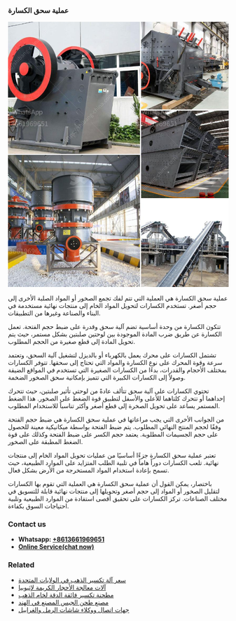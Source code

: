 <h3>عملية سحق الكسارة</h3><img src='1701852528.jpg' alt=''><p>عملية سحق الكسارة هي العملية التي تتم لفك تجمع الصخور أو المواد الصلبة الأخرى إلى حجم أصغر. تستخدم الكسارات لتحويل المواد الخام إلى منتجات نهائية مستخدمة في البناء والصناعة وغيرها من التطبيقات.</p><p>تتكون الكسارة من وحدة أساسية تضم آلية سحق وقدرة على ضبط حجم الفتحة. تعمل الكسارة عن طريق ضرب المادة الموجودة بين لوحتين صلبتين بشكل مستمر، حيث يتم تحويل المادة إلى قطع صغيرة من الحجم المطلوب.</p><p>تشتمل الكسارات على محرك يعمل بالكهرباء أو بالديزل لتشغيل آلية السحق، وتعتمد سرعة وقوة المحرك على نوع الكسارة والمواد التي تحتاج إلى سحقها. تتوفر الكسارات بمختلف الأحجام والقدرات، بدءًا من الكسارات الصغيرة التي تستخدم في المواقع الضيقة وصولاً إلى الكسارات الكبيرة التي تتميز بإمكانية سحق الصخور الضخمة.</p><p>تحتوي الكسارات على آلية سحق تتألف عادةً من لوحتي تأثير صلبتين، حيث تتحرك إحداهما أو تتحرك كلتاهما للأعلى والأسفل لتطبيق قوة الضغط على الصخور. هذا الضغط المستمر يساعد على تحويل الصخرة إلى قطع أصغر وأكثر تناسباً للاستخدام المطلوب.</p><p>من الجوانب الأخرى التي يجب مراعاتها في عملية سحق الكسارة هي ضبط حجم الفتحة وفقًا لحجم المنتج النهائي المطلوب. يتم ضبط الفتحة بواسطة ميكانيكية معينة للحصول على حجم الجسيمات المطلوبة. يعتمد حجم الكسر على ضبط الفتحة وكذلك على قوة الضغط المطبقة على الصخور.</p><p>تعتبر عملية سحق الكسارة جزءًا أساسيًا من عمليات تحويل المواد الخام إلى منتجات نهائية. تلعب الكسارات دوراً هاماً في تلبية الطلب المتزايد على الموارد الطبيعية، حيث تسمح بإعادة استخدام المواد المستخرجة من الأرض بشكل فعال.</p><p>باختصار، يمكن القول أن عملية سحق الكسارة هي العملية التي تقوم بها الكسارات لتقليل الصخور أو المواد إلى حجم أصغر وتحويلها إلى منتجات نهائية قابلة للتسويق في مختلف الصناعات. تركز الكسارات على تحقيق أقصى استفادة من الموارد الطبيعية وتلبية احتياجات السوق بكفاءة.</p><h3>Contact us</h3><ul><li><strong>Whatsapp:&nbsp;<a href="https://wa.me/8613661969651">+8613661969651</a></strong></li><li><a href="https://swt.shibang-china.com/?git&amp;zhl&amp;عملية سحق الكسارة"><strong>Online Service(chat now)</strong></a></li></ul><h3>Related</h3><ul><li><a href='سعر آلة تكسير الذهب في الولايات المتحدة.md'>سعر آلة تكسير الذهب في الولايات المتحدة</a></li><li><a href='آلات معالجة الأحجار الكريمة لإثيوبيا.md'>آلات معالجة الأحجار الكريمة لإثيوبيا</a></li><li><a href='مطحنة تكسير فائقة الدقة لخام الذهب.md'>مطحنة تكسير فائقة الدقة لخام الذهب</a></li><li><a href='مصنع طحن الجبس المصنع في الهند.md'>مصنع طحن الجبس المصنع في الهند</a></li><li><a href='جهات اتصال ووكلاء شاشات الرمل والغرابيل.md'>جهات اتصال ووكلاء شاشات الرمل والغرابيل</a></li></ul>